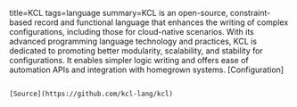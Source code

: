 title=KCL
tags=language
summary=KCL is an open-source, constraint-based record and functional language that enhances the writing of complex configurations, including those for cloud-native scenarios. With its advanced programming language technology and practices, KCL is dedicated to promoting better modularity, scalability, and stability for configurations. It enables simpler logic writing and offers ease of automation APIs and integration with homegrown systems. [Configuration]
~~~~~~

[Source](https://github.com/kcl-lang/kcl)

